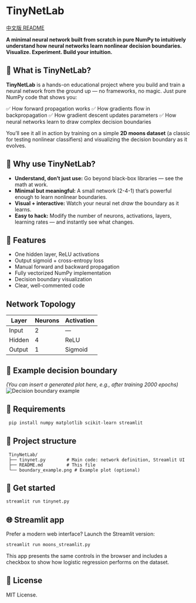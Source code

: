 # TinyNetLab

[中文版 README](docs/README.zh.md)

**A minimal neural network built from scratch in pure NumPy to intuitively understand how neural networks learn nonlinear decision boundaries. Visualize. Experiment. Build your intuition.**

## 🌟 What is TinyNetLab?

**TinyNetLab** is a hands-on educational project where you build and train a neural network from the ground up — no frameworks, no magic. Just pure NumPy code that shows you:

✅ How forward propagation works
✅ How gradients flow in backpropagation
✅ How gradient descent updates parameters
✅ How neural networks learn to draw complex decision boundaries

You’ll see it all in action by training on a simple **2D moons dataset** (a classic for testing nonlinear classifiers) and visualizing the decision boundary as it evolves.

## 🧠 Why use TinyNetLab?

- **Understand, don’t just use:** Go beyond black-box libraries — see the math at work.
- **Minimal but meaningful:** A small network (2-4-1) that’s powerful enough to learn nonlinear boundaries.
- **Visual + interactive:** Watch your neural net _draw_ the boundary as it learns.
- **Easy to hack:** Modify the number of neurons, activations, layers, learning rates — and instantly see what changes.

## 🚀 Features

- One hidden layer, ReLU activations
- Output sigmoid + cross-entropy loss
- Manual forward and backward propagation
- Fully vectorized NumPy implementation
- Decision boundary visualization
- Clear, well-commented code

## Network Topology

| Layer  | Neurons | Activation |
| ------ | ------- | ---------- |
| Input  | 2       | —          |
| Hidden | 4       | ReLU       |
| Output | 1       | Sigmoid    |

## 🎨 Example decision boundary

_(You can insert a generated plot here, e.g., after training 2000 epochs)_
![Decision boundary example](./boundary_example.png)

## 🔧 Requirements

```bash
 pip install numpy matplotlib scikit-learn streamlit
```

## 📂 Project structure

```
 TinyNetLab/
 ├── tinynet.py        # Main code: network definition, Streamlit UI
 ├── README.md         # This file
 └── boundary_example.png # Example plot (optional)
```

## 🌱 Get started

```bash
streamlit run tinynet.py
```

## 🌐 Streamlit app

Prefer a modern web interface? Launch the Streamlit version:

```bash
streamlit run moons_streamlit.py
```

This app presents the same controls in the browser and includes a checkbox to
show how logistic regression performs on the dataset.

## 📌 License

MIT License.
